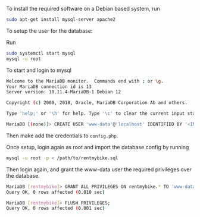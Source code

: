 To install the required software on a Debian based system, run
```bash
sudo apt-get install mysql-server apache2
```

To setup the user for the database:

Run

```bash
sudo systemctl start mysql
mysql -u root
```

To start and login to mysql

```bash
Welcome to the MariaDB monitor.  Commands end with ; or \g.
Your MariaDB connection id is 13
Server version: 10.11.4-MariaDB-1 Debian 12

Copyright (c) 2000, 2018, Oracle, MariaDB Corporation Ab and others.

Type 'help;' or '\h' for help. Type '\c' to clear the current input statement.

MariaDB [(none)]> CREATE USER 'www-data'@'localhost' IDENTIFIED BY '<INSERT_PASSWORD>'

```

Then make add the credentials to `config.php`.

Once setup, login again as root and import the database config by running
```bash
mysql -u root -p < /path/to/rentmybike.sql
```

Then login again, and grant the www-data user the required privileges over the database.
```bash
MariaDB [rentmybike]> GRANT ALL PRIVILEGES ON rentmybike.* TO 'www-data'@'localhost' WITH GRANT OPTION;
Query OK, 0 rows affected (0.010 sec)

MariaDB [rentmybike]> FLUSH PRIVILEGES;
Query OK, 0 rows affected (0.001 sec)

```